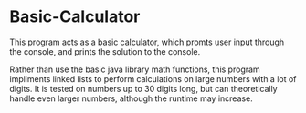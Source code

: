 # Basic-Calculator
This program acts as a basic calculator, which promts user input through the console,
and prints the solution to the console. 

Rather than use the basic java library math functions, this program impliments linked lists
to perform calculations on large numbers with a lot of digits. It is tested on numbers up to
30 digits long, but can theoretically handle even larger numbers, although the runtime may increase.

